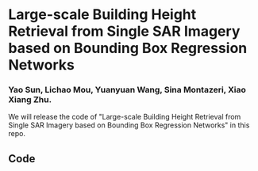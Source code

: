 # Large-scale Building Height Retrieval from Single SAR Imagery based on Bounding Box Regression Networks

### Yao Sun, Lichao Mou, Yuanyuan Wang, Sina Montazeri, Xiao Xiang Zhu. 

We will release the code of "Large-scale Building Height Retrieval from Single SAR Imagery based on Bounding Box Regression Networks" in this repo.

## Code
